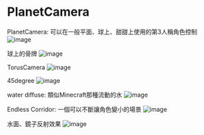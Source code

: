 # PlanetCamera

PlanetCamera:
可以在一般平面、球上、甜甜上使用的第3人稱角色控制
![image](https://lh3.googleusercontent.com/nt7i0n9lCrNy05ULIBpN3ywYXGwDDCDN8ZIF5D91FpG35aDvMdT117_RYqU96vFAZoX5hxPI2W21q9VoDSuF6Pl45iB4w40VtREOWd9RF3IzY4hC8pb4G7igi33m8Z4YdSFyL4_70ZLuiem_F9aFNFJbxbrHdRtZ_4-5jFLyaiYwrxeK7wNkrypQCZ3BvPpL-UhMAQWr3C6lEQm0Lvw61H03FimQgscCsiySjFdexgvIRy-VwJpN4w4xDx6ekNKCFp6MairzmIsCC4COtS0dl_rlA-hlmiKvT2kr0vApTlb4Uaq2CTK0fHazHUgERUjYk2fYX17Fs7XjcezC_j6Imij59ZRqqDZ09g0XB4PPn50YczZylJdrTnNGmOX3cuNeKCVGs7aoKrDQbhMYbUDM5lpNBWReq1zj4R7oVSM68kaOPTKtLO0chsdZ0xxpE26cBMV7f9lB8PKhVICuwiqtzZxx2-cVOywPOe_2Odup14uW90ZqYbXWVGcDB1qU_CkZfS7iVZpGxGxfCWUcQsIfB7crL_jJy5HDGfPOUkKMJ6NhJ90XyRaap8jmuNlP3TpPrHfggCsLikk4erHKjhxWdZcf92GU1tTQYgJppOyWV7MCQj9r0n0pOt6DN6K1ps71rZY8JoROV5-GXaxNIZWpHlb6oTu1iKcQSg=w897-h502-no)

球上的骨牌
![image](https://lh3.googleusercontent.com/pw/AM-JKLXeGxfuJotNeC8gt4QTfjUHynJ5mQPBbsZPs7wYf0aneLoVgdMh5NLP7wqSebg13nffxk159UTdSdyygFt-0xNOszaFHCRyNuZ_L-YHsoA71UzDYISglJ14HRZ7FZ7hIRMAhTsfSTF5mT9wQ7X29aNeVA=w1124-h611-no?authuser=0)

TorusCamera
![image](https://lh3.googleusercontent.com/3ovHouFrm2CdaR320Rww2HTDa2Yt7mvuaVjAj6EbFSklL40JOhPvZ2liMm28LDTm1g8NjQpH__X_IXzoJ2_ZD5I1T3xi7WAE8sKjjyUgz4-Mg4vV2WJbLkuEMh2GJG8Ss8g5XZRijjA5s-_DqgabPXcPK3kraSuZTPSU8_TELl53L_GXEZ8VQhYn_fuoo_cmJ33AYiv45aOmq5ljOcQD--MTGax6sjnYzdXFnKCSRbExhHeyBh_QMaJimohCNsVpbCc4I3FmXI-w8-OgeTrCk4vmxwvREwVdKgq6wQGnyayu-fVlOyJhMnAFvTqkMVPVhz7HQVExx4cnSejtK8FOOCfFYc-GvxIh-lFTrGTD9MSr-mDGQY2jWIMHPfPNktnIaoXQLQEEDMBOERIdhaVSVN2R5ychJ76M4wIOTU_GXdgVNM2EbPwYi5GsRi84IB_lOd6avB8NZEtC7kb_Zi2xlO0WJ-yc0bF58TkZg9vv-w3w7q4Mztr8OwHRgsmnAgizinimMznYkRIVW5G8GVpbDBC0PDc_H_cWAZoZzcGgJTOIn4GUlj2oqHTwsF0ahCHYRcfARBVlOESjO6hg2qb3SKfok-4opesd4ATypjkpsm4izp8gULUQVQApOJkDRUl0iwFMJZwIpXSgPpczm0nufLq_D5dnWtnI_A=w894-h425-no)

45degree
![image](https://lh3.googleusercontent.com/sCsx_Kf2zGuBw-40D8ROd8gsinKoNBmCXWvtttpzkKM2Hvy_b35dqoX-Cky3kLNVTF61osKhtcbds4HK2WUxxecuUaPnCmJmOCaHDZRNaMGX9mxVslUvLQlxc5lLXKm051uFaFv1GUaZvyGoth4EuqZg26W-4GvtoeJEReH1sSYjZTHhAKMhHrfb3V6boZ1fvA108z28GWfapJCgGTHnaXt7aOHa18cP4qw5wNhNWHzRLk5hlXeGnw5dAUs7PW8ju9ek4JLbh8mdt14n1rCNf4RRjRIRpoRtEsX-i9eFiCI1wUuSm7cZLt76KEK4wVrSEQdgkoq-kr8y3Q16UMPKJnj1alztPd4DL1A1VLpfTTf-IfSlwf-FTrdHI9k6ZZiwozum6SpK2syJPK19Mx_Q-lVxuJpO-1de1aNFlY9oaisuGbp1NQuqCminTeyV1DTKWj6S8ZX1c1PJvgmhQBWs1pu3BZsEVW9xFREfJOJE41fvpWCB_72uSugpKPmnUY0t4Z9YL3TFKdbRC6HW6ElqW26bolq9xNPA02Sh4RfFmgvCQbh2TqcJSZBYDXQY-9oc8fe7ZLWmOmUsMgnY-hlC-H8Du-oxdjA_1Q70iTCgin_s9tmJYmtprkmdl-BZl1tx8-AnHvgTR__iF04igWTO19jJ5q3pcLrmYQ=w890-h451-no)

water diffuse:
類似Minecraft那種流動的水
![image](https://lh3.googleusercontent.com/w_FB5nrQ9y29BGQhe1CakGeK9VAkGP3OQXe55NULjB2zMtIQmCfwDF1JPDapj6-qNW8LW_R0keHIC6F_eIxSVhzKY4fZNMy-pOb0NxQUtn2hB0SOwQGvyo9Le-KFd81l1A1VvJTnY2n6C3y8r_GpWFhrpfS9rtpoX4__cj1TQicszlA6xvnzZVXPbbxk-UNwdZHk-O6uwHfoGeCgA3xfap1-vpME6lZ0o0INCRoWJnjTXTM6amfTP-dJqWSPNbkakrp0nxbWhfXAM6PFtOi5TTR55v_biGQWen-Be1gz7tnTw7YNw_LM0Y2Nvq41KkF4IPqmhAfIT2YaS9KXBW8yBunm1iKgjKIc5njkBv8flsz63XNQcbFqHwQMYejNR6keqBFV05aIrNpbS74-QGsnoAz4yPlw692z-G3VBfvP9w90uMU9IkBsAUUlRiTUZnQ8KO8BSd10ePlwBl6nnpXRN4tESoPwPH3xm9eNVHNsQloC-Q-82EP65FQe5LcjKC2r7wfYaxS5qJdoTPjid509BQz30WRv-omYFYamIA4yq6YmNIVFB6Vpu1AgQc2DmyZ0Vb5nrTUj-6XfG_7Wd2hZTzWGfB2MmZMkC78bJde8Gkaunnewpxe5vGnKnsCoq6Qc05ZZGPUh-IaUZne5d8FQWI08vNZoejDijA=w889-h491-no)

Endless Corridor:
一個可以不斷讓角色變小的場景
![image](https://lh3.googleusercontent.com/roBpk21Fbxbf07b4wV8w5GoJvqnGrcX589WWvSvYX-quw1ei741WtHPqBcIZCn9BX_aSLjlXA74EPaIpry-GZRvtPKHrHiFq3zTXBavuggvY558K8qUVKTS-2gB-eIVW00VRqkUzcgI7Sb6qYK0AQDZtyZZVi4XE0JcxAG6V1YJcGiwxQncIt140In_zXBVOYs9QMaOqZuLIZpXVClQQK3sTMziVkkGTJtB5Ji6Pie8zkC_YTD4bIqP8oMFpHsD_3v4diCjwEaTZWksC2BXC2FHQVdnrFPj3uUmvAqkd-iD_sPQeEvCeP-BfXoQk-TJZPkgKt4ZnCNGd51YB6o-on79Hmj674ZsugfVaSERu4gfY77VCcu9lQ8uOOo-fioysYCXvU_Y6NGJ9RNP6sB7k555_BMJZmJTypy3QVMSbBzXS78YZZ6_2OVW3zB5YLfHtgLNFLGLqDM_-Qwy2IUY-oWh_kYPYYLJnQVjvrqe4LMm7s90bBQ20VX2yfe3JCgC11Foh_Fc0OWsri0l9p2lFJgvIoEhPwMuxYwPCbycdoAK5w883N8HZ25Z6HkccHJdWA1sOzCb_IIH1H36lSKslO1px8Y787aDNLgQst04JTkwkNYZ6gCltDcCwpNwzvwu9RmyLUz8v_qwQiJv9zJwXmebGzV63u-uqOA=w889-h496-no)

水面、鏡子反射效果
![image](https://lh3.googleusercontent.com/pw/AM-JKLXuln8OT7SiLYoMhHVutoqL1-ooHbekn_4q92QNZ1SvlBd3nMyqvnPXqfnjUiLK25aIGBRku2sqKi9Mlt3hPxqHjJyxM2tin8snNgnceXHFxCMlsGXSp1VrXpfgX_3eDkWToa1KssiEXSrR6n32r8wujg=w1123-h629-no?authuser=0)